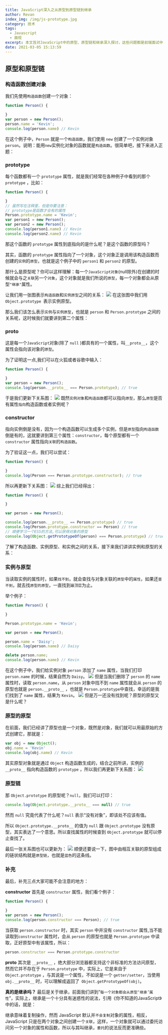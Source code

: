 ```yaml
---
title: JavaScript深入之从原型到原型链到继承
author: Revan
index_img: /img/js-prototype.jpg
category: 技术
tags:
  - Javascript
  - 面视
excerpt: 本文旨对JavaScript中的原型、原型链和继承深入探讨，这些问题都是前端面试中必问的知识点，学会这些知识点也是一个前端必备的，必须安排！
date: 2021-03-05 15:13:59
---
```

## 原型和原型链
### 构造函数创建对象
我们先使用`构造函数`创建一个对象：
```js
function Person() {

}
var person = new Person();
person.name = 'Kevin';
console.log(person.name) // Kevin
```
在这个例子中，`Person` 就是一个`构造函数`，我们使用 `new` 创建了一个实例对象 `person`。说明：能用`new`实例化对象的函数就是`构造函数`。很简单吧，接下来进入正题：

### prototype
每个函数都有一个 `prototype` 属性，就是我们经常在各种例子中看到的那个 `prototype` ，比如：
```js
function Person() {

}
// 虽然写在注释里，但是你要注意：
// prototype是函数才会有的属性
Person.prototype.name = 'Kevin';
var person1 = new Person();
var person2 = new Person();
console.log(person1.name) // Kevin
console.log(person2.name) // Kevin
```
那这个函数的 `prototype` 属性到底指向的是什么呢？是这个函数的原型吗？

其实，函数的 `prototype` 属性指向了一个对象，这个对象正是调用该构造函数而创建的`实例`的`原型`，也就是这个例子中的 `person1` 和 `person2` 的原型。

那什么是原型呢？你可以这样理解：每一个`JavaScript对象`(null除外)在创建的时候就会与之`关联`另一个`对象`，这个对象就是我们所说的`原型`，每一个对象都会从原型`"继承"`属性。

让我们用一张图表示`构造函数`和`实例原型`之间的关系：
![](prototype-1.jpg)
在这张图中我们用 `Object.prototype `表示实例原型。

那么我们该怎么表示`实例`与`实例原型`，也就是 `person` 和 `Person.prototype` 之间的关系呢，这时候我们就要讲到第二个属性：

### __proto__
这是每一个`JavaScript`对象(除了 `null` )都具有的一个属性，叫`__proto__`，这个属性会指向该对象的`原型`。

为了证明这一点,我们可以在火狐或者谷歌中输入：
```js
function Person() {

}
var person = new Person();
console.log(person.__proto__ === Person.prototype); // true
```
于是我们更新下关系图：
![](prototype-2.jpg)
既然`实例对象`和`构造函数`都可以指向`原型`，那么`原型`是否有属性`指向`构造函数或者实例呢？

### constructor
指向实例倒是没有，因为一个构造函数可以生成多个实例，但是`原型`指向`构造函数`倒是有的，这就要讲到第三个属性：`constructor`，每个原型都有一个 `constructor` 属性指向`关联`的`构造函数`。

为了验证这一点，我们可以尝试：
```js
function Person() {

}
console.log(Person === Person.prototype.constructor); // true
```
所以再更新下关系图：
![](prototype-3.jpg)
综上我们已经得出：
```js
function Person() {

}

var person = new Person();

console.log(person.__proto__ == Person.prototype) // true
console.log(Person.prototype.constructor == Person) // true
// 顺便学习一个ES5的方法,可以获得对象的原型
console.log(Object.getPrototypeOf(person) === Person.prototype) // true
```
了解了构造函数、实例原型、和实例之间的关系，接下来我们讲讲实例和原型的关系：

### 实例与原型
当读取实例的属性时，如果`找不到`，就会查找与对象关联的`原型`中的`属性`，如果还`查不到`，就去找`原型的原型`，一直找到`最顶层`为止。

举个例子：
```js
function Person() {

}

Person.prototype.name = 'Kevin';

var person = new Person();

person.name = 'Daisy';
console.log(person.name) // Daisy

delete person.name;
console.log(person.name) // Kevin
```
在这个例子中，我们给实例对象 `person` 添加了 `name` 属性，当我们打印 `person.name` 的时候，结果自然为 `Daisy`。
![](prototype-4.jpg)
但是当我们删除了 `person` 的 `name` 属性时，读取 `person.name`，从 `person` 对象中找不到 `name` 属性就会从 `person` 的原型也就是 `person.__proto__` ，也就是 `Person.prototype`中查找，幸运的是我们找到了 `name` 属性，结果为 `Kevin`。
![](prototype-5.jpg)
但是万一还没有找到呢？原型的原型又是什么呢？

### 原型的原型
在前面，我们已经讲了原型也是一个对象，既然是对象，我们就可以用最原始的方式创建它，那就是：
```js
var obj = new Object();
obj.name = 'Kevin'
console.log(obj.name) // Kevin
```
其实原型对象就是通过 `Object` 构造函数生成的，结合之前所讲，实例的 `__proto__` 指向构造函数的 `prototype` ，所以我们再更新下关系图：
![](prototype-6.jpg)

### 原型链
那 `Object.prototype` 的原型呢？`null`，我们可以打印：
```js
console.log(Object.prototype.__proto__ === null) // true
```
然而 `null` 究竟代表了什么呢？`null` 表示“没有对象”，即该处不应该有值。

所以 `Object.prototype.__proto__` 的值为 `null` 跟 `Object.prototype` 没有原型，其实表达了一个意思。所以查找属性的时候查到 `Object.prototype` 就可以停止查找了。

最后一张关系图也可以更新为：
![](prototype-7.jpg)
顺便还要说一下，图中由相互关联的原型组成的链状结构就是`原型链`，也就是`蓝色`的这条线。

### 补充
最后，补充三点大家可能不会注意的地方：

**constructor**
首先是 `constructor` 属性，我们看个例子：
```js
function Person() {

}
var person = new Person();
console.log(person.constructor === Person); // true
```
当获取 `person.constructor` 时，其实 `person` 中并没有 `constructor` 属性,当不能读取到`constructor` 属性时，会从 `person` 的原型也就是 `Person.prototype` 中读取，正好原型中有该属性，所以：
```js
person.constructor === Person.prototype.constructor
```

**__proto__**
其次是 `__proto__` ，绝大部分浏览器都支持这个非标准的方法访问原型，然而它并不存在于 `Person.prototype` 中，实际上，它是来自于 `Object.prototype` ，与其说是一个属性，不如说是一个 `getter/setter`，当使用 `obj.__proto__` 时，可以理解成返回了` Object.getPrototypeOf(obj)`。

**真的是继承吗？**
最后是关于继承，前面我们讲到“`每一个对象都会从原型‘继承’属性`”，实际上，继承是一个十分具有迷惑性的说法，引用《你不知道的JavaScript》中的话，就是：

继承意味着复制操作，然而 JavaScript 默认并`不会复制`对象的属性，相反，JavaScript 只是在两个对象之间创建一个`关联`，这样，一个对象就可以通过委托访问另一个对象的属性和函数，所以与其叫继承，`委托`的说法反而更准确些。